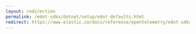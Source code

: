 ```yaml
---
layout: redirection
permalink: /edot-sdks/dotnet/setup/edot-defaults.html
redirect: https://www.elastic.co/docs/reference/opentelemetry/edot-sdks/dotnet/setup/edot-defaults
---
```

